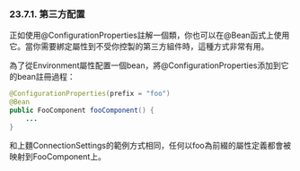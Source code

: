 ### 23.7.1. 第三方配置

正如使用@ConfigurationProperties註解一個類，你也可以在@Bean函式上使用它。當你需要綁定屬性到不受你控製的第三方組件時，這種方式非常有用。

為了從Environment屬性配置一個bean，將@ConfigurationProperties添加到它的bean註冊過程：
```java
@ConfigurationProperties(prefix = "foo")
@Bean
public FooComponent fooComponent() {
    ...
}
```
和上麵ConnectionSettings的範例方式相同，任何以foo為前綴的屬性定義都會被映射到FooComponent上。
